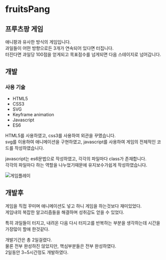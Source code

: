 # fruitsPang


## 프루츠팡 게임

애니팡과 유사한 방식의 게임입니다.  
과일들이 어떤 방향으로든 3개가 연속되어 있다면 터집니다.  
터진다면 과일당 100점을 얻게되고 목표점수를 넘게되면 다음 스테이지로 넘어갑니다.  


## 개발

### 사용 기술

- HTML5
- CSS3
- SVG
- Keyframe animation
- Javascript
- ES6

HTML5를 사용하였고, css3를 사용하여 외관을 꾸몄습니다.  
svg를 이용하여 애니메이션을 구현하였고, javascript를 사용하여 게임의 전체적인 코드를 작성하였습니다.

javascript는 es6문법으로 작성하였고, 각각의 파일마다 class가 존재합니다.  
각각의 파일마다 하는 역할을 나누었기때문에 유지보수가쉽게 작성하였습니다.

![게임플레이](https://raw.githubusercontent.com/jong-hui/fruitsPang/master/imgs/gameplay.gif)

## 개발후

게임을 직접 꾸미며 애니메이션도 넣고 하니 게임을 하는것보다 재미있었다.  
게임내의 복잡한 알고리즘들을 해결하며 성취감도 얻을 수 있었다.

특히 과일들이 터지고, 내려온 다음 다시 터지고를 반복하는 부분을 생각하는데 시간을 가장많이 할애 한것같다.

개발기간은 총 2일걸렸다.  
물론 전부 완성하진 않았지만, 핵심부분들은 전부 완성하였다.  
2일동안 3~5시간정도 개발하였다.